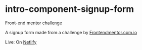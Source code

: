 # intro-component-signup-form
Front-end mentor challenge

A signup form made from a challenge by [Frontendmentor.com.io](https://frontendmentor.io)

Live: On [Netlify](https://app.netlify.com/sites/focused-edison-da2e63)